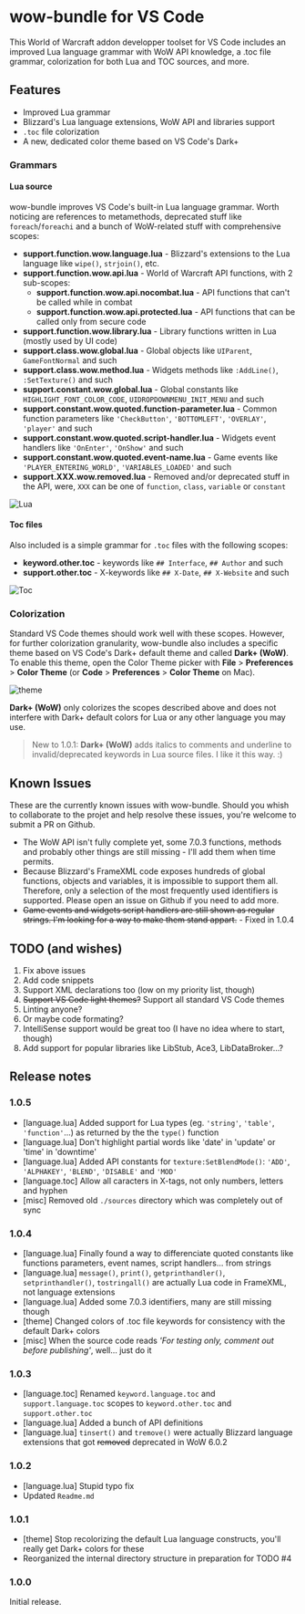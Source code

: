 # wow-bundle for VS Code
This World of Warcraft addon developper toolset for VS Code includes an improved Lua language grammar with WoW API knowledge, a .toc file grammar, colorization for both Lua and TOC sources, and more.


## Features
* Improved Lua grammar
* Blizzard's Lua language extensions, WoW API and libraries support
* `.toc` file colorization
* A new, dedicated color theme based on VS Code's Dark+


### Grammars

#### Lua source
wow-bundle improves VS Code's built-in Lua language grammar. Worth noticing are references to metamethods, deprecated stuff like `foreach`/`foreachi` and  a bunch of WoW-related stuff with comprehensive scopes:

* **support.function.wow.language.lua** - Blizzard's extensions to the Lua language like `wipe()`, `strjoin()`, etc.
* **support.function.wow.api.lua** - World of Warcraft API functions, with 2 sub-scopes:
	* **support.function.wow.api.nocombat.lua** - API functions that can't be called while in combat
	* **support.function.wow.api.protected.lua** - API functions that can be called only from secure code
* **support.function.wow.library.lua** - Library functions written in Lua (mostly used by UI code)
* **support.class.wow.global.lua** - Global objects like `UIParent`, `GameFontNormal` and such
* **support.class.wow.method.lua** - Widgets methods like `:AddLine()`, `:SetTexture()` and such
* **support.constant.wow.global.lua** - Global constants like `HIGHLIGHT_FONT_COLOR_CODE`, `UIDROPDOWNMENU_INIT_MENU` and such
* **support.constant.wow.quoted.function-parameter.lua** - Common function parameters like `'CheckButton'`, `'BOTTOMLEFT'`, `'OVERLAY'`, `'player'` and such
* **support.constant.wow.quoted.script-handler.lua** - Widgets event handlers like `'OnEnter'`, `'OnShow'` and such
* **support.constant.wow.quoted.event-name.lua** - Game events like `'PLAYER_ENTERING_WORLD'`, `'VARIABLES_LOADED'` and such
* **support.XXX.wow.removed.lua** - Removed and/or deprecated stuff in the API, were, `XXX` can be one of `function`, `class`, `variable` or `constant`

![Lua](images/lua.png)


#### Toc files
Also included is a simple grammar for `.toc` files with the following scopes:

* **keyword.other.toc** - keywords like `## Interface`, `## Author` and such
* **support.other.toc** - X-keywords like `## X-Date`, `## X-Website` and such

![Toc](images/toc.png)


### Colorization
Standard VS Code themes should work well with these scopes. However, for further colorization granularity, wow-bundle also includes a specific theme based on VS Code's Dark+ default theme and called **Dark+ (WoW)**. To enable this theme, open the Color Theme picker with **File** > **Preferences** > **Color Theme** (or **Code** > **Preferences** > **Color Theme** on Mac).

![theme](images/theme.gif)

**Dark+ (WoW)** only colorizes the scopes described above and does not interfere with Dark+ default colors for Lua or any other language you may use.
>New to 1.0.1: **Dark+ (WoW)** adds italics to comments and underline to invalid/deprecated keywords in Lua source files. I like it this way. :)


## Known Issues
These are the currently known issues with wow-bundle. Should you whish to collaborate to the projet and help resolve these issues, you're welcome to submit a PR on Github.

* The WoW API isn't fully complete yet, some 7.0.3 functions, methods and probably other things are still missing - I'll add them when time permits.
* Because Blizzard's FrameXML code exposes hundreds of global functions, objects and variables, it is impossible to support them all. Therefore, only a selection of the most frequently used identifiers is supported. Please open an issue on Github if you need to add more.
* ~~Game events and widgets script handlers are still shown as regular strings. I'm looking for a way to make them stand appart.~~ - Fixed in 1.0.4


## TODO (and wishes)
1. Fix above issues
2. Add code snippets
3. Support XML declarations too (low on my priority list, though)
4. ~~Support VS Code light themes?~~ Support all standard VS Code themes
5. Linting anyone?
6. Or maybe code formating?
7. IntelliSense support would be great too (I have no idea where to start, though)
8. Add support for popular libraries like LibStub, Ace3, LibDataBroker...?


## Release notes

### 1.0.5
* [language.lua] Added support for Lua types (eg. `'string'`, `'table'`, `'function'`...) as returned by the the `type()` function
* [language.lua] Don't highlight partial words like 'date' in 'update' or 'time' in 'downtime'
* [language.lua] Added API constants for `texture:SetBlendMode()`: `'ADD'`, `'ALPHAKEY'`, `'BLEND'`, `'DISABLE'` and `'MOD'`
* [language.toc] Allow all caracters in X-tags, not only numbers, letters and hyphen
* [misc] Removed old `./sources` directory which was completely out of sync

### 1.0.4
* [language.lua] Finally found a way to differenciate quoted constants like functions parameters, event names, script handlers... from strings
* [language.lua] `message()`, `print()`, `getprinthandler()`, `setprinthandler()`, `tostringall()` are actually Lua code in FrameXML, not language extensions
* [language.lua] Added some 7.0.3 identifiers, many are still missing though
* [theme] Changed colors of .toc file keywords for consistency with the default Dark+ colors
* [misc] When the source code reads _'For testing only, comment out before publishing'_, well... just do it

### 1.0.3
* [language.toc] Renamed `keyword.language.toc` and `support.language.toc` scopes to `keyword.other.toc` and `support.other.toc`
* [language.lua] Added a bunch of API definitions
* [language.lua] `tinsert()` and `tremove()` were actually Blizzard language extensions that got ~~removed~~ deprecated in WoW 6.0.2

### 1.0.2
* [language.lua] Stupid typo fix
* Updated `Readme.md`

### 1.0.1
* [theme] Stop recolorizing the default Lua language constructs, you'll really get Dark+ colors for these
* Reorganized the internal directory structure in preparation for TODO #4

### 1.0.0
Initial release.
